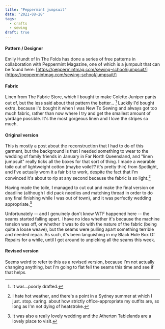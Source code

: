 ```yaml
---
title: "Peppermint jumpsuit"
date: "2021-08-28"
tags:
  - crafts
  - sewing
draft: true
---
```


#### Pattern / Designer

Emily Hundt of In The Folds has done a series of free patterns in collaboration with Peppermint Magazine, one of which is a jumpsuit that can be found here: [https://peppermintmag.com/sewing-school/jumpsuit/](https://peppermintmag.com/sewing-school/jumpsuit/)

#### Fabric

Linen from The Fabric Store, which I bought to make Colette Juniper pants out of, but the less said about that pattern the better... [^1] Luckily I'd bought extra, because I'd bought it when I was New To Sewing and always got too much fabric, rather than now where I try and get the smallest amount of yardage possible. It's the most gorgeous linen and I love the stripes so much.

[^1]: It was...poorly drafted.

#### Original version

This is mostly a post about the reconstruction that I had to do of this garment, but the background is that I needed something to wear to the wedding of family friends in January in Far North Queensland, and "linen jumpsuit" really ticks all the boxes for that sort of thing. I made a wearable toile out of lightweight cotton (maybe voile?? it's pretty thin) from Spotlight, and I've actually worn it a fair bit to work, despite the fact that I'm convinced it's about to rip at any second because the fabric is so light.[^2]

[^2]: I hate hot weather, and there's a point in a Sydney summer at which I just. stop. caring. about how strictly office-appropriate my outfits are, so long as I'm not dying of heatstroke.

Having made the toile, I managed to cut out and make the final version on deadline (although I did pack needles and matching thread in order to do any final finishing while I was out of town), and it was perfectly wedding appropriate.[^3]

[^3]: It was also a really lovely wedding and the Atherton Tablelands are a lovely place to visit.

Unfortunately -- and I genuinely don't know WTF happened here -- the seams started falling apart. I have no idea whether it's because the machine tension was off, or whether it was to do with the nature of the fabric (being quite a loose weave), but the seams were pulling apart something terrible and needed repair. As such, it's been languishing in my Black Hole Box Of Repairs for a while, until I got around to unpicking all the seams this week.

#### Revised version

Seems weird to refer to this as a revised version, because I'm not actually changing anything, but I'm going to flat fell the seams this time and see if that helps.
